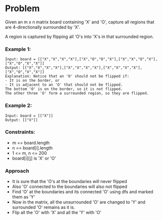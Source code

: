 # Problem

Given an m x n matrix board containing 'X' and 'O', capture all regions that are 4-directionally surrounded by 'X'.

A region is captured by flipping all 'O's into 'X's in that surrounded region.

### Example 1:

```
Input: board = [["X","X","X","X"],["X","O","O","X"],["X","X","O","X"],["X","O","X","X"]]
Output: [["X","X","X","X"],["X","X","X","X"],["X","X","X","X"],["X","O","X","X"]]
Explanation: Notice that an 'O' should not be flipped if:
- It is on the border, or
- It is adjacent to an 'O' that should not be flipped.
The bottom 'O' is on the border, so it is not flipped.
The other three 'O' form a surrounded region, so they are flipped.
```

### Example 2:
```
Input: board = [["X"]]
Output: [["X"]]
```

### Constraints:

- m == board.length
- n == board[i].length
- 1 <= m, n <= 200
- board[i][j] is 'X' or 'O'

### Approach

- It is sure that the 'O's at the boundaries will never flipped
- Also 'O' connected to the boundaries will also not flipped
- Find 'O' at the boundaries and its connected 'O' using dfs and marked them as 'Y'
- Now in the matrix, all the unsurrounded 'O' are changed to 'Y' and surrounded 'O' remains as it is.
- Flip all the 'O' with 'X' and all the 'Y' with 'O'
